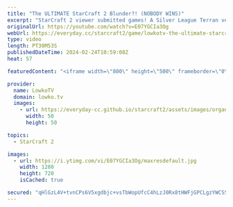 ```yaml
---
title: "The ULTIMATE StarCraft 2 Blunder?! (NOBODY WINS)"
excerpt: "StarCraft 2 viewer submitted games! A Silver League Terran versus Protoss and a Platinum League Zerg versus Protoss. Unconventional strategies... to say the least! If you have an amazing game of StarCraft 2 you would like me to cast, you can submit it to replays@lowko.tv. Support my work: https://patreon.com/lowkotv"
originalUrl: https://youtube.com/watch?v=E07YGCIa3Og
webUrl: https://everyday.cc/starcraft2/game/lowkotv-the-ultimate-starcraft-2-blunder-nobody-wins/
type: video
length: PT30M53S
publishedDateTime: 2024-02-24T10:59:08Z
heat: 57

featuredContent: "<iframe width=\"800\" height=\"500\" frameborder=\"0\" src=\"https://www.youtube.com/embed/E07YGCIa3Og\" allow=\"accelerometer; autoplay; encrypted-media; gyroscope; picture-in-picture\" allowfullscreen></iframe>"

provider:
  name: LowkoTV
  domain: lowko.tv
  images:
    - url: https://everyday-cc.github.io/starcraft2/assets/images/organizations/lowko.tv-50x50.jpg
      width: 50
      height: 50

topics:
  - StarCraft 2

images:
  - url: https://i.ytimg.com/vi/E07YGCIa3Og/maxresdefault.jpg
    width: 1280
    height: 720
    isCached: true

secured: "qHlGzL4V+tvnCPs6V5xgdbjc+vsTbWopUfcC4hLzJ0Rx8tHWFjGPCLgzYWCSSkYAfgXNBGM9NlB+vCbZrzN6GQNkxeMlD4ZgB+p0XJav6mKghq0jS4ItwHPN4blN1mtvp6RA6pTeVEgkO4xszK7XP3/kmZ5Z/Wkh2HgkAYL/BNhCvu714tb11TiQ/yiKkLtzQnfkdqNLuwuGANFn8uMG2hWQAaytilQDOWOUs8NIVl0/WzAuaMsQ3qbjicWOEnc3vLe0VZUrjkAX3+Ma9BNFXclUSYi5uvudEN6Q+FXhp41hAmYPzZVz0xzvro+febYpVF3LhBcgN2dSKz4NEJ+ONCSDVxbb5VAGvx1pZQiRuiICoDoE/ZPuu27/so1vmnIEYeKx444SOp2aoEp+dLg8rFx1onI/6qsLmK6OORlZ9qA=;zsazWPyx2mCtlsAWr5pQTA=="
---
```


